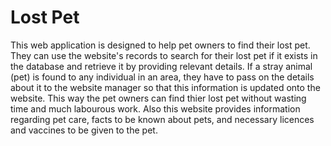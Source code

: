 # Lost Pet

This web application is designed to help pet owners to find their lost pet. They can use the website's records to search for their lost pet if
it exists in the database and retrieve it by providing relevant details.
If a stray animal (pet) is found to any individual in an area, they have to pass on the 
details about it to the website manager so that this information is updated onto the website. This way the pet owners can find thier lost pet
without wasting time and much labourous work.
Also this website provides information regarding pet care, facts to be known about pets, and necessary licences and vaccines to be given to the pet. 

